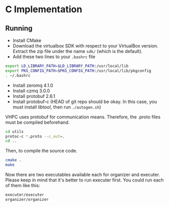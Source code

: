 C Implementation
================

Running
-------

* Install CMake
* Download the virtualbox SDK with respect to your VirtualBox version. Extract the zip file under the name `sdk/` (which is the default).
* Add these two lines to your `.bashrc` file

```bash
export LD_LIBRARY_PATH=$LD_LIBRARY_PATH:/usr/local/lib
export PKG_CONFIG_PATH=$PKG_CONFIG_PATH:/usr/local/lib/pkgconfig
. ~/.bashrc
```

* Install zeromq 4.1.0
* Install czmq 3.0.0
* Install protobuf 2.6.1
* Install protobuf-c (HEAD of git repo should be okay. In this case, you must install _libtool_, then run `./autogen.sh`)

VHPC uses protobuf for communication means. Therefore, the .proto files must be compiled beforehand.

```bash
cd utils
protoc-c *.proto --c_out=.
cd ..
```

Then, to compile the source code.

```bash
cmake .
make
```

Now there are two executables available each for organizer and executer. Please keep in mind that it's better to run executer first. You could run each of them like this:

```bash
executer/executer
organizer/organizer
```
